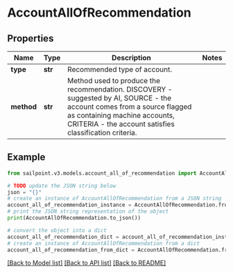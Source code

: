 # AccountAllOfRecommendation


## Properties

Name | Type | Description | Notes
------------ | ------------- | ------------- | -------------
**type** | **str** | Recommended type of account. | 
**method** | **str** | Method used to produce the recommendation. DISCOVERY - suggested by AI, SOURCE - the account comes from a source flagged as containing machine accounts, CRITERIA - the account satisfies classification criteria. | 

## Example

```python
from sailpoint.v3.models.account_all_of_recommendation import AccountAllOfRecommendation

# TODO update the JSON string below
json = "{}"
# create an instance of AccountAllOfRecommendation from a JSON string
account_all_of_recommendation_instance = AccountAllOfRecommendation.from_json(json)
# print the JSON string representation of the object
print(AccountAllOfRecommendation.to_json())

# convert the object into a dict
account_all_of_recommendation_dict = account_all_of_recommendation_instance.to_dict()
# create an instance of AccountAllOfRecommendation from a dict
account_all_of_recommendation_from_dict = AccountAllOfRecommendation.from_dict(account_all_of_recommendation_dict)
```
[[Back to Model list]](../README.md#documentation-for-models) [[Back to API list]](../README.md#documentation-for-api-endpoints) [[Back to README]](../README.md)


